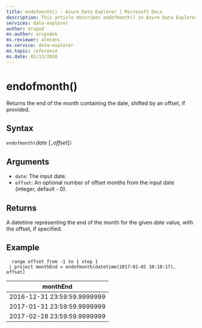 ```yaml
---
title: endofmonth() - Azure Data Explorer | Microsoft Docs
description: This article describes endofmonth() in Azure Data Explorer.
services: data-explorer
author: orspod
ms.author: orspodek
ms.reviewer: alexans
ms.service: data-explorer
ms.topic: reference
ms.date: 02/13/2020
---
```

# endofmonth()

Returns the end of the month containing the date, shifted by an offset, if provided.

## Syntax

`endofmonth(`*date* [`,`*offset*]`)`

## Arguments

* `date`: The input date.
* `offset`: An optional number of offset months from the input date (integer, default - 0).

## Returns

A datetime representing the end of the month for the given *date* value, with the offset, if specified.

## Example

```kusto
  range offset from -1 to 1 step 1
 | project monthEnd = endofmonth(datetime(2017-01-01 10:10:17), offset) 
```

|monthEnd|
|---|
|2016-12-31 23:59:59.9999999|
|2017-01-31 23:59:59.9999999|
|2017-02-28 23:59:59.9999999|